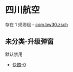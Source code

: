 # 四川航空

存在 1 规则组 - [com.bw30.zsch](/src/apps/com.bw30.zsch.ts)

## 未分类-升级弹窗

默认禁用

- [快照-0](https://i.gkd.li/i/13068699)
